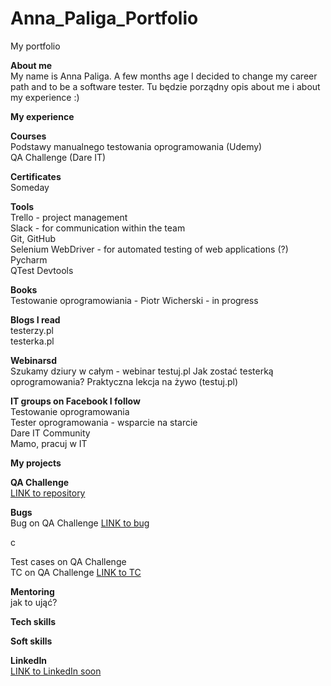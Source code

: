 # Anna_Paliga_Portfolio
My portfolio

<b>About me</b><br/>
My name is Anna Paliga. A few months age I decided to change my career path and to be a software tester. 
Tu będzie porządny opis about me i about my experience :)

<b>My experience</b>

<b>Courses</b><br/>
Podstawy manualnego testowania oprogramowania (Udemy)<br/>
QA Challenge (Dare IT)

<b>Certificates</b><br/>
Someday

<b>Tools</b><br/>
Trello - project management<br/>
Slack - for communication within the team<br/>
Git, GitHub<br/>
Selenium WebDriver - for automated testing of web applications (?)<br/>
Pycharm<br/>
QTest
Devtools

<b>Books</b><br/>
Testowanie oprogramowiania - Piotr Wicherski - in progress

<b>Blogs I read</b><br/>
testerzy.pl<br/>
testerka.pl

<b>Webinarsd</b><br/>
Szukamy dziury w całym - webinar testuj.pl
Jak zostać testerką oprogramowania? Praktyczna lekcja na żywo (testuj.pl)


<b>IT groups on Facebook I follow</b><br/>
Testowanie oprogramowania<br/>
Tester oprogramowania - wsparcie na starcie<br/>
Dare IT Community<br/>
Mamo, pracuj w IT

<b>My projects</b>

<b>QA Challenge </b><br/>
<a href="https://github.com/AniaaP/Challenge_portfolio_ania">LINK to repository</a> 

<b>Bugs</b> <br/>
Bug on QA Challenge <a href="https://docs.google.com/spreadsheets/d/1XtR-ROAgYJ0UTcxRvXpQ53ejJyDl8vz6JZhAnrp2OjI/edit?usp=sharing">LINK to bug</a> 

c

Test cases on QA Challenge<br/>
TC on QA Challenge <a href="https://docs.google.com/spreadsheets/d/1XtR-ROAgYJ0UTcxRvXpQ53ejJyDl8vz6JZhAnrp2OjI/edit?usp=sharing">LINK to TC</a> 

<b>Mentoring</b><br/>
jak to ująć?

<b>Tech skills</b><br/>

<b>Soft skills</b><br/>

<b>LinkedIn</b><br/>
<a href="">LINK to LinkedIn soon</a>
